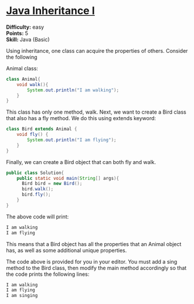 # [Java Inheritance I](https://www.hackerrank.com/challenges/java-inheritance-1/problem)

**Difficulty:** easy
</br>**Points:** 5
</br>**Skill:** Java (Basic)

Using inheritance, one class can acquire the properties of others. Consider the following 

Animal class:
````java
class Animal{
    void walk(){
        System.out.println("I am walking");
    }
}
````

This class has only one method, walk. Next, we want to create a Bird class that also has a fly method. We do this using extends keyword:
````java
class Bird extends Animal {
    void fly() {
        System.out.println("I am flying");
    }
}
````
Finally, we can create a Bird object that can both fly and walk.
````java
public class Solution{
    public static void main(String[] args){
      Bird bird = new Bird();
      bird.walk();
      bird.fly();
    }
}
````

The above code will print:
````java
I am walking
I am flying
````

This means that a Bird object has all the properties that an Animal object has, as well as some additional unique properties.

The code above is provided for you in your editor. You must add a sing method to the Bird class, then modify the main method accordingly so that the code prints the following lines:
````java
I am walking
I am flying
I am singing
````
